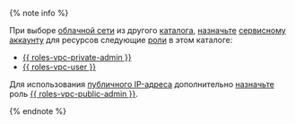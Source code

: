 {% note info %}

При выборе [облачной сети](../../vpc/concepts/network.md#network) из другого [каталога](../../resource-manager/concepts/resources-hierarchy.md#folder), [назначьте](../../iam/operations/sa/assign-role-for-sa.md) [сервисному аккаунту](../../iam/concepts/users/service-accounts.md) для ресурсов следующие [роли](../../iam/concepts/access-control/roles.md) в этом каталоге:
* [{{ roles-vpc-private-admin }}](../../vpc/security/index.md#vpc-private-admin)
* [{{ roles-vpc-user }}](../../vpc/security/index.md#vpc-user)

Для использования [публичного IP-адреса](../../vpc/concepts/address.md#public-addresses) дополнительно [назначьте](../../iam/operations/sa/assign-role-for-sa.md) роль [{{ roles-vpc-public-admin }}](../../vpc/security/index.md#vpc-public-admin).

{% endnote %}